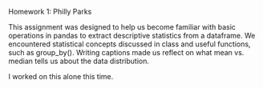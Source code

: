 Homework 1: Philly Parks


This assignment was designed to help us become familiar with basic operations in pandas to extract descriptive statistics from a dataframe. We encountered statistical concepts discussed in class and useful functions, such as group_by(). Writing captions made us reflect on what mean vs. median tells us about the data distribution. 

I worked on this alone this time. 
